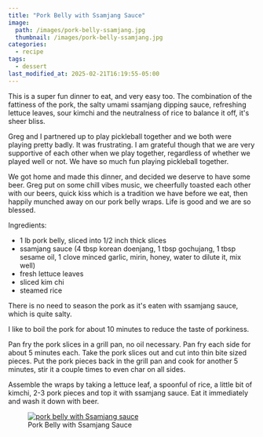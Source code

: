 ```yaml
---
title: "Pork Belly with Ssamjang Sauce"
image: 
  path: /images/pork-belly-ssamjang.jpg
  thumbnail: /images/pork-belly-ssamjang.jpg
categories:
  - recipe
tags:
  - dessert
last_modified_at: 2025-02-21T16:19:55-05:00
---
```


This is a super fun dinner to eat, and very easy too. The combination of the fattiness of the pork, the salty umami ssamjang dipping sauce, refreshing lettuce leaves, sour kimchi and the neutralness of rice to balance it off, it's sheer bliss.

Greg and I partnered up to play pickleball together and we both were playing pretty badly. It was frustrating. I am grateful though that we are very supportive of each other when we play together, regardless of whether we played well or not. We have so much fun playing pickleball together. 

We got home and made this dinner, and decided we deserve to have some beer. Greg put on some chill vibes music, we cheerfully toasted each other with our beers, quick kiss which is a tradition we have before we eat, then happily munched away on our pork belly wraps. Life is good and we are so blessed.

Ingredients:
* 1 lb pork belly, sliced into 1/2 inch thick slices
* ssamjang sauce (4 tbsp korean doenjang, 1 tbsp gochujang, 1 tbsp sesame oil, 1 clove minced garlic, mirin, honey, water to dilute it, mix well)
* fresh lettuce leaves
* sliced kim chi
* steamed rice

There is no need to season the pork as it's eaten with ssamjang sauce, which is quite salty. 

I like to boil the pork for about 10 minutes to reduce the taste of porkiness. 

Pan fry the pork slices in a grill pan, no oil necessary. Pan fry each side for about 5 minutes each. Take the pork slices out and cut into thin bite sized pieces. Put the pork pieces back in the grill pan and cook for another 5 minutes, stir it a couple times to even char on all sides.

Assemble the wraps by taking a lettuce leaf, a spoonful of rice, a little bit of kimchi, 2-3 pork pieces and top it with ssamjang sauce. Eat it immediately and wash it down with beer.

<figure class="align-left">
  <a href="#"><img src="{{ '/images/pork-belly-ssamjang-wrap.jpg' | absolute_url }}" alt="pork belly with Ssamjang sauce"></a>
  <figcaption>Pork Belly with Ssamjang Sauce</figcaption>
</figure> 

